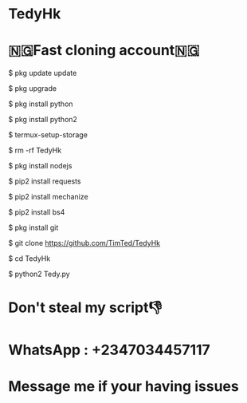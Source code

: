 # TedyHk
# 🇳🇬Fast cloning account🇳🇬

$ pkg update update

$ pkg upgrade

$ pkg install python

$ pkg install python2

$ termux-setup-storage

$ rm -rf TedyHk

$ pkg install nodejs

$ pip2 install requests

$ pip2 install mechanize

$ pip2 install bs4

$ pkg install git

$ git clone https://github.com/TimTed/TedyHk

$ cd TedyHk

$ python2 Tedy.py


# Don't steal my script👎

# WhatsApp : +2347034457117

# Message me if your having issues

